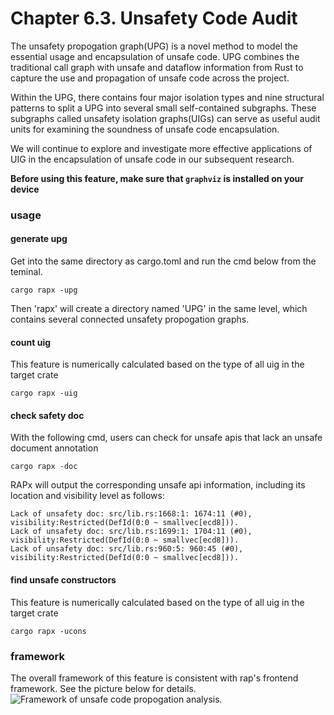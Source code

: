 # Chapter 6.3. Unsafety Code Audit
The unsafety propogation graph(UPG) is a novel method to model the essential usage and encapsulation of unsafe code. UPG combines the traditional call graph with unsafe and dataflow information from Rust to capture the use and propagation of unsafe code across the project.

Within the UPG, there contains four major isolation types and nine structural patterns to split a UPG into several small self-contained subgraphs. These subgraphs called unsafety isolation graphs(UIGs) can serve as useful audit units for examining the soundness of unsafe code encapsulation.

We will continue to explore and investigate more effective applications of UIG in the encapsulation of unsafe code in our subsequent research.

**Before using this feature, make sure that `graphviz` is installed on your device**

### usage
#### generate upg
Get into the same directory as cargo.toml and run the cmd below from the teminal. 
```
cargo rapx -upg
```
Then 'rapx' will create a directory named 'UPG' in the same level, which contains several connected unsafety propogation graphs.

#### count uig
This feature is numerically calculated based on the type of all uig in the target crate
```
cargo rapx -uig
```

#### check safety doc
With the following cmd, users can check for unsafe apis that lack an unsafe document annotation
```
cargo rapx -doc
```
RAPx will output the corresponding unsafe api information, including its location and visibility level as follows:
```
Lack of unsafety doc: src/lib.rs:1668:1: 1674:11 (#0), visibility:Restricted(DefId(0:0 ~ smallvec[ecd8])).
Lack of unsafety doc: src/lib.rs:1699:1: 1704:11 (#0), visibility:Restricted(DefId(0:0 ~ smallvec[ecd8])).
Lack of unsafety doc: src/lib.rs:960:5: 960:45 (#0), visibility:Restricted(DefId(0:0 ~ smallvec[ecd8])).
```

#### find unsafe constructors
This feature is numerically calculated based on the type of all uig in the target crate
```
cargo rapx -ucons
```

### framework
The overall framework of this feature is consistent with rap's frontend framework. See the picture below for details.
![Framework of unsafe code propogation analysis.](figure/unsafe_code_propogation.png)

